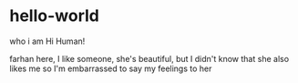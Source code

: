 # hello-world
who i am
Hi Human!

farhan here, I like someone, she's beautiful, but I didn't know that she also likes me so I'm embarrassed to say my feelings to her
